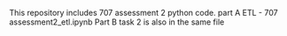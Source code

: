This repository includes 707 assessment 2 python code.
part A ETL - 707 assessment2_etl.ipynb
Part B task 2 is also in the same file
